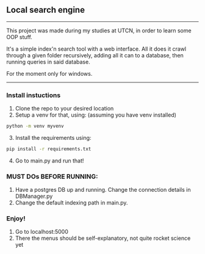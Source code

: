 ## Local search engine

---

This project was made during my studies at UTCN, in order to learn some OOP stuff.

It's a simple index'n search tool with a web interface. All it does it crawl through a given folder recursively, adding all it can to a database, then running queries in said database. 

For the moment only for windows.

---

### Install instuctions

1. Clone the repo to your desired location
2. Setup a venv for that, using: (assuming you have venv installed)

```bash
python -m venv myvenv
```

3. Install the requirements using:

```bash
pip install -r requirements.txt
```

4. Go to main.py and run that!

### MUST DOs BEFORE RUNNING:

1. Have a postgres DB up and running. Change the connection details in DBManager.py
2. Change the default indexing path in main.py.

### Enjoy!

1. Go to localhost:5000
2. There the menus should be self-explanatory, not quite rocket science yet
